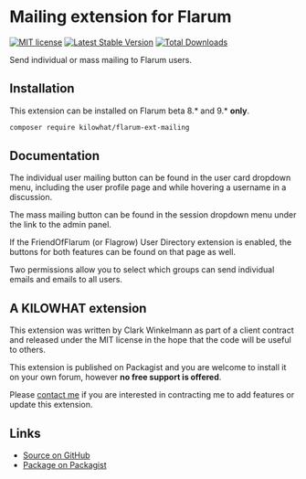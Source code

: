 # Mailing extension for Flarum

[![MIT license](https://img.shields.io/badge/license-MIT-blue.svg)](https://github.com/kilowhat/flarum-ext-mailing/blob/master/LICENSE.md) [![Latest Stable Version](https://img.shields.io/packagist/v/kilowhat/flarum-ext-mailing.svg)](https://packagist.org/packages/kilowhat/flarum-ext-mailing) [![Total Downloads](https://img.shields.io/packagist/dt/kilowhat/flarum-ext-mailing.svg)](https://packagist.org/packages/kilowhat/flarum-ext-mailing)

Send individual or mass mailing to Flarum users.

## Installation

This extension can be installed on Flarum beta 8.* and 9.* **only**.

```bash
composer require kilowhat/flarum-ext-mailing
```

## Documentation

The individual user mailing button can be found in the user card dropdown menu, including the user profile page and while hovering a username in a discussion.

The mass mailing button can be found in the session dropdown menu under the link to the admin panel.

If the FriendOfFlarum (or Flagrow) User Directory extension is enabled, the buttons for both features can be found on that page as well.

Two permissions allow you to select which groups can send individual emails and emails to all users.

## A KILOWHAT extension

This extension was written by Clark Winkelmann as part of a client contract and released under the MIT license in the hope that the code will be useful to others.

This extension is published on Packagist and you are welcome to install it on your own forum, however **no free support is offered**.

Please [contact me](https://clarkwinkelmann.com/flarum) if you are interested in contracting me to add features or update this extension.

## Links

- [Source on GitHub](https://github.com/kilowhat/flarum-ext-mailing)
- [Package on Packagist](https://packagist.org/packages/kilowhat/flarum-ext-mailing)
